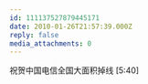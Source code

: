 ```yaml
---
id: 111137527879445171
date: 2010-01-26T21:57:39.000Z
reply: false
media_attachments: 0
---
```


祝贺中国电信全国大面积掉线 [5:40]

